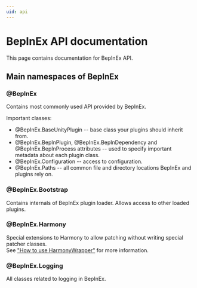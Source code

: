 ```yaml
---
uid: api
---
```


# BepInEx API documentation

This page contains documentation for BepInEx API.

## Main namespaces of BepInEx

### @BepInEx

Contains most commonly used API provided by BepInEx.

Important classes:

* @BepInEx.BaseUnityPlugin -- base class your plugins should inherit from.
* @BepInEx.BepInPlugin, @BepInEx.BepInDependency and @BepInEx.BepInProcess attributes -- used to specify important metadata about each plugin class.
* @BepInEx.Configuration -- access to configuration.
* @BepInEx.Paths -- all common file and directory locations BepInEx and plugins rely on.

### @BepInEx.Bootstrap

Contains internals of BepInEx plugin loader. Allows access to other loaded plugins.

### @BepInEx.Harmony

Special extensions to Harmony to allow patching without writing special patcher classes.  
See ["How to use HarmonyWrapper"](<xref:harmony_wrapper>) for more information.

### @BepInEx.Logging

All classes related to logging in BepInEx.